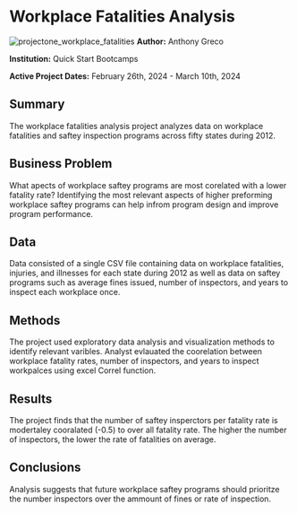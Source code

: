  # Workplace Fatalities Analysis
![projectone_workplace_fatalities](https://github.com/anthonygreco2019/Workplace-Fatalities-Analysis-/assets/157058144/9383522d-a6c9-4dca-9db6-bbcb940716f1)
  **Author:** Anthony Greco
  
  **Institution:** Quick Start Bootcamps
  
  **Active Project Dates:** February 26th, 2024 - March 10th, 2024
  ## Summary
  
  The workplace fatalities analysis project analyzes data on workplace fatalities and saftey inspection programs across fifty states during 2012.  
  
  ## Business Problem
  
  What apects of workplace saftey programs are most corelated with a lower fatality rate? Identifying  the most relevant aspects of higher preforming workplace saftey programs can help infrom program design and improve program performance.
  
  ## Data
  
  Data consisted of a single CSV file containing data on workplace fatalities, injuries, and illnesses for each state during 2012 as well as data on saftey programs such as average fines issued, number of inspectors, and years to inspect each workplace once. 
  
  ## Methods
  
  The project used exploratory data analysis and visualization methods to identify relevant varibles. Analyst evlauated the coorelation between workplace fatality rates, number of inspectors, and years to inspect workpalces using excel Correl function. 
  
  ## Results
  The project finds that the number of saftey insperctors per fatality rate is modertaley cooralated (-0.5) to over all fatality rate. The higher the number of inspectors, the lower the rate of fatalities on average.
 
  
  ## Conclusions
  
  Analysis suggests that future workplace saftey programs should prioritze the number inspectors over the ammount of fines or rate of inspection.

